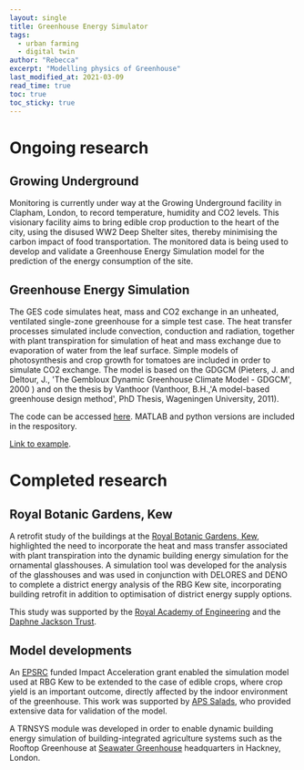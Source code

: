 ```yaml
---
layout: single
title: Greenhouse Energy Simulator
tags:
  - urban farming
  - digital twin
author: "Rebecca"
excerpt: "Modelling physics of Greenhouse"
last_modified_at: 2021-03-09
read_time: true
toc: true
toc_sticky: true
---
```


# Ongoing research

## Growing Underground

Monitoring is currently under way at the Growing Underground facility in Clapham, London, to record temperature, humidity and CO2 levels. This visionary facility aims to bring edible crop production to the heart of the city, using the disused WW2 Deep Shelter sites, thereby minimising the carbon impact of food transportation. The monitored data is being used to develop and validate a Greenhouse Energy Simulation model for the prediction of the energy consumption of the site.

## Greenhouse Energy Simulation

The GES code simulates heat, mass and CO2 exchange in an unheated, ventilated single-zone greenhouse for a simple test case. The heat transfer processes simulated include convection, conduction and radiation, together with plant transpiration for simulation of heat and mass exchange due to evaporation of water from the leaf surface. Simple models of photosynthesis and crop growth for tomatoes are included in order to simulate CO2 exchange. The model is based on the GDGCM (Pieters, J. and Deltour, J., 'The Gembloux Dynamic Greenhouse Climate Model - GDGCM', 2000 ) and on the thesis by Vanthoor (Vanthoor, B.H.,'A model-based greenhouse design method', PhD Thesis, Wageningen University, 2011).

The code can be accessed [here](https://github.com/EECi/GES).  MATLAB and python versions are included in the respository.

[Link to example](https://github.com/EECi/home/blob/main/docs/projects/urbanag/GES_Example.html).

# Completed research

## Royal Botanic Gardens, Kew
A retrofit study of the buildings at the [Royal Botanic Gardens, Kew](https://www.kew.org/), highlighted the need to incorporate the heat and mass transfer associated with plant transpiration into the dynamic building energy simulation for the ornamental glasshouses. A simulation tool was developed for the analysis of the glasshouses and was used in conjunction with DELORES and DENO to complete a district energy analysis of the RBG Kew site, incorporating building retrofit in addition to optimisation of district energy supply options.

This study was supported by the [Royal Academy of Engineering](https://www.raeng.org.uk/) and the [Daphne Jackson Trust](https://daphnejackson.org/). 

## Model developments
An [EPSRC](https://epsrc.ukri.org/) funded Impact Acceleration grant enabled the simulation model used at RBG Kew to be extended to the case of edible crops, where crop yield is an important outcome, directly affected by the indoor environment of the greenhouse. This work was supported by [APS Salads](https://apsgroup.uk.com/), who provided extensive data for validation of the model.

A TRNSYS module was developed in order to enable dynamic building energy simulation of building-integrated agriculture systems such as the Rooftop Greenhouse at [Seawater Greenhouse](https://seawatergreenhouse.com/) headquarters in Hackney, London.
